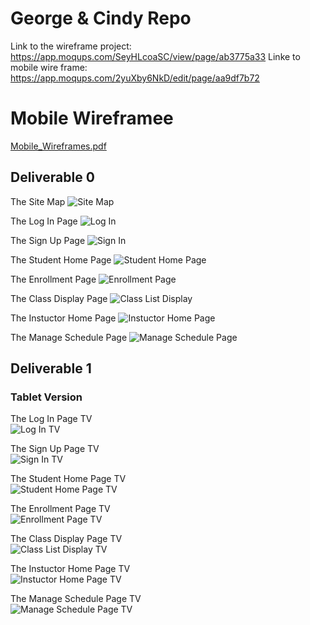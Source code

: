 # George & Cindy Repo
Link to the wireframe project: https://app.moqups.com/SeyHLcoaSC/view/page/ab3775a33
Linke to mobile wire frame: https://app.moqups.com/2yuXby6NkD/edit/page/aa9df7b72

# Mobile Wireframee
[Mobile_Wireframes.pdf](https://github.com/GeorgeA101/qcfirst/files/6194234/Mobile_Wireframes.pdf)

## Deliverable 0
The Site Map
![Site Map](WireFrame-SiteMap/SiteMap.PNG)

The Log In Page
![Log In](WireFrame-SiteMap/LoginPage.PNG)

The Sign Up Page
![Sign In](WireFrame-SiteMap/SignUpPage.PNG)

The Student Home Page
![Student Home Page](WireFrame-SiteMap/StudentHomePage.PNG)

The Enrollment Page
![Enrollment Page](WireFrame-SiteMap/EnrollmentPage.PNG)

The Class Display Page
![Class List Display](WireFrame-SiteMap/ClassListDisplay.PNG)

The Instuctor Home Page
![Instuctor Home Page](WireFrame-SiteMap/InstuctorHomePage.PNG)

The Manage Schedule Page
![Manage Schedule Page](WireFrame-SiteMap/ManageSchedulePage.PNG)






## Deliverable 1

### Tablet Version

The Log In Page TV <br>
![Log In TV](WireFrame-SiteMap/LoginTV.PNG)

The Sign Up Page TV <br>
![Sign In TV](WireFrame-SiteMap/SignUpTV.PNG)

The Student Home Page TV <br>
![Student Home Page TV](WireFrame-SiteMap/StudentHomePageTV.PNG)

The Enrollment Page TV <br>
![Enrollment Page TV](WireFrame-SiteMap/EnrollmetPageTV.PNG)

The Class Display Page TV <br>
![Class List Display TV](WireFrame-SiteMap/ClassListTV.PNG)

The Instuctor Home Page TV <br>
![Instuctor Home Page TV](WireFrame-SiteMap/InstuctorHomePageTV.PNG)

The Manage Schedule Page TV <br>
![Manage Schedule Page TV](WireFrame-SiteMap/ManageScheduleTV.PNG)
